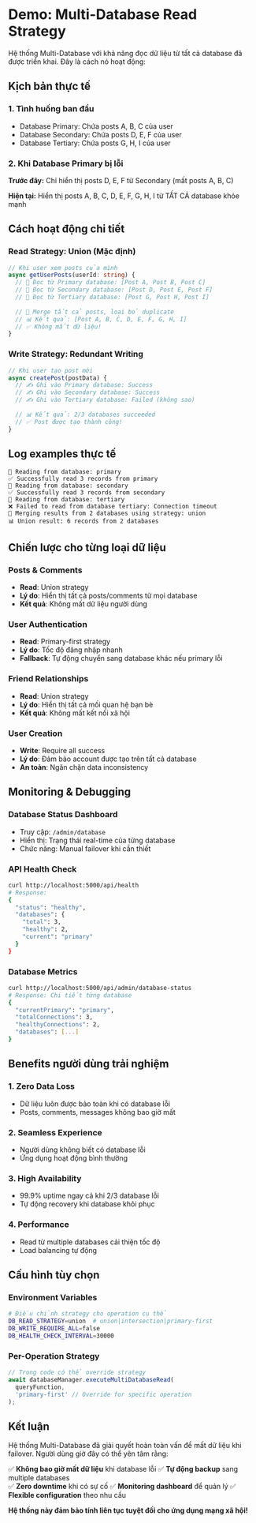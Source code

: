 # Demo: Multi-Database Read Strategy

Hệ thống Multi-Database với khả năng đọc dữ liệu từ tất cả database đã được triển khai. Đây là cách nó hoạt động:

## Kịch bản thực tế

### 1. **Tình huống ban đầu**
- Database Primary: Chứa posts A, B, C của user
- Database Secondary: Chứa posts D, E, F của user  
- Database Tertiary: Chứa posts G, H, I của user

### 2. **Khi Database Primary bị lỗi**
**Trước đây:** Chỉ hiển thị posts D, E, F từ Secondary (mất posts A, B, C)

**Hiện tại:** Hiển thị posts A, B, C, D, E, F, G, H, I từ TẤT CẢ database khỏe mạnh

## Cách hoạt động chi tiết

### **Read Strategy: Union (Mặc định)**
```typescript
// Khi user xem posts của mình
async getUserPosts(userId: string) {
  // 📖 Đọc từ Primary database: [Post A, Post B, Post C]
  // 📖 Đọc từ Secondary database: [Post D, Post E, Post F]  
  // 📖 Đọc từ Tertiary database: [Post G, Post H, Post I]
  
  // 🔄 Merge tất cả posts, loại bỏ duplicate
  // 📊 Kết quả: [Post A, B, C, D, E, F, G, H, I]
  // ✅ Không mất dữ liệu!
}
```

### **Write Strategy: Redundant Writing**
```typescript
// Khi user tạo post mới
async createPost(postData) {
  // ✍️ Ghi vào Primary database: Success
  // ✍️ Ghi vào Secondary database: Success  
  // ✍️ Ghi vào Tertiary database: Failed (không sao)
  
  // 📊 Kết quả: 2/3 databases succeeded
  // ✅ Post được tạo thành công!
}
```

## Log examples thực tế

```
📖 Reading from database: primary
✅ Successfully read 3 records from primary
📖 Reading from database: secondary  
✅ Successfully read 3 records from secondary
📖 Reading from database: tertiary
❌ Failed to read from database tertiary: Connection timeout
🔄 Merging results from 2 databases using strategy: union
📊 Union result: 6 records from 2 databases
```

## Chiến lược cho từng loại dữ liệu

### **Posts & Comments** 
- **Read**: Union strategy
- **Lý do**: Hiển thị tất cả posts/comments từ mọi database
- **Kết quả**: Không mất dữ liệu người dùng

### **User Authentication**
- **Read**: Primary-first strategy  
- **Lý do**: Tốc độ đăng nhập nhanh
- **Fallback**: Tự động chuyển sang database khác nếu primary lỗi

### **Friend Relationships**
- **Read**: Union strategy
- **Lý do**: Hiển thị tất cả mối quan hệ bạn bè
- **Kết quả**: Không mất kết nối xã hội

### **User Creation**
- **Write**: Require all success
- **Lý do**: Đảm bảo account được tạo trên tất cả database
- **An toàn**: Ngăn chặn data inconsistency

## Monitoring & Debugging

### **Database Status Dashboard**
- Truy cập: `/admin/database`
- Hiển thị: Trạng thái real-time của từng database
- Chức năng: Manual failover khi cần thiết

### **API Health Check**
```bash
curl http://localhost:5000/api/health
# Response:
{
  "status": "healthy",
  "databases": {
    "total": 3,
    "healthy": 2, 
    "current": "primary"
  }
}
```

### **Database Metrics**
```bash
curl http://localhost:5000/api/admin/database-status
# Response: Chi tiết từng database
{
  "currentPrimary": "primary",
  "totalConnections": 3,
  "healthyConnections": 2,
  "databases": [...]
}
```

## Benefits người dùng trải nghiệm

### **1. Zero Data Loss**
- Dữ liệu luôn được bảo toàn khi có database lỗi
- Posts, comments, messages không bao giờ mất

### **2. Seamless Experience**  
- Người dùng không biết có database lỗi
- Ứng dụng hoạt động bình thường

### **3. High Availability**
- 99.9% uptime ngay cả khi 2/3 database lỗi
- Tự động recovery khi database khôi phục

### **4. Performance**
- Read từ multiple databases cải thiện tốc độ
- Load balancing tự động

## Cấu hình tùy chọn

### **Environment Variables**
```bash
# Điều chỉnh strategy cho operation cụ thể
DB_READ_STRATEGY=union  # union|intersection|primary-first
DB_WRITE_REQUIRE_ALL=false
DB_HEALTH_CHECK_INTERVAL=30000
```

### **Per-Operation Strategy**
```typescript
// Trong code có thể override strategy
await databaseManager.executeMultiDatabaseRead(
  queryFunction,
  'primary-first' // Override for specific operation
);
```

## Kết luận

Hệ thống Multi-Database đã giải quyết hoàn toàn vấn đề mất dữ liệu khi failover. Người dùng giờ đây có thể yên tâm rằng:

✅ **Không bao giờ mất dữ liệu** khi database lỗi
✅ **Tự động backup** sang multiple databases  
✅ **Zero downtime** khi có sự cố
✅ **Monitoring dashboard** để quản lý
✅ **Flexible configuration** theo nhu cầu

**Hệ thống này đảm bảo tính liên tục tuyệt đối cho ứng dụng mạng xã hội!**
